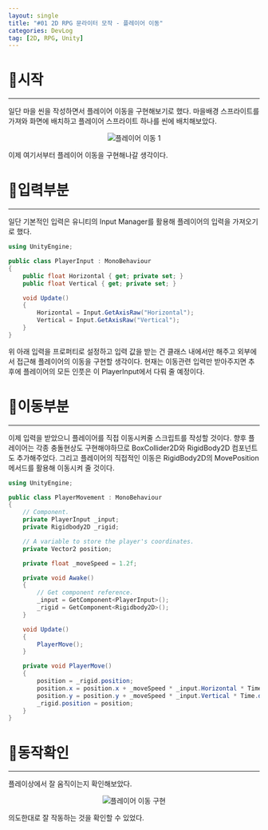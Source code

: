 ```yaml
---
layout: single
title: "#01 2D RPG 문라이터 모작 - 플레이어 이동"
categories: DevLog
tag: [2D, RPG, Unity]
---
```


# 📜시작

---

일단 마을 씬을 작성하면서 플레이어 이동을 구현해보기로 했다. 마을배경 스프라이트를 가져와 화면에 배치하고 플레이어 스프라이트 하나를 씬에 배치해보았다.

<p align="center"><img src="{{site.url}}/images/2023-03-21-2D_RPG_Copy01/플레이어 이동 1.png" alt="플레이어 이동 1" /></p>

이제 여기서부터 플레이어 이동을 구현해나갈 생각이다.






# 📜입력부분

---

일단 기본적인 입력은 유니티의 Input Manager를 활용해 플레이어의 입력을 가져오기로 했다. 

```csharp
using UnityEngine;

public class PlayerInput : MonoBehaviour
{
    public float Horizontal { get; private set; }
    public float Vertical { get; private set; }

    void Update()
    {
        Horizontal = Input.GetAxisRaw("Horizontal");
        Vertical = Input.GetAxisRaw("Vertical");
    }
}
```

위 아래 입력을 프로퍼티로 설정하고 입력 값을 받는 건 클래스 내에서만 해주고 외부에서 접근해 플레이어의 이동을 구현할 생각이다. 현재는 이동관련 입력만 받아주지면 추후에 플레이어의 모든 인풋은 이 PlayerInput에서 다뤄 줄 예정이다.






# 📜이동부분

---

이제 입력을 받았으니 플레이어를 직접 이동시켜줄 스크립트를 작성할 것이다. 향후 플레이어는 각종 충돌현상도 구현해야하므로 BoxCollider2D와 RigidBody2D 컴포넌트도 추가해주었다. 그리고 플레이어의 직접적인 이동은 RigidBody2D의 MovePosition메서드를 활용해 이동시켜 줄 것이다.

```csharp
using UnityEngine;

public class PlayerMovement : MonoBehaviour
{
    // Component.
    private PlayerInput _input;
    private Rigidbody2D _rigid;

    // A variable to store the player's coordinates.
    private Vector2 position;

    private float _moveSpeed = 1.2f;

    private void Awake()
    {
        // Get component reference.
        _input = GetComponent<PlayerInput>();
        _rigid = GetComponent<Rigidbody2D>();
    }

    void Update()
    {
        PlayerMove();
    }

    private void PlayerMove()
    {
        position = _rigid.position;
        position.x = position.x + _moveSpeed * _input.Horizontal * Time.deltaTime;
        position.y = position.y + _moveSpeed * _input.Vertical * Time.deltaTime;
        _rigid.position = position;
    }
}
```





# 📜동작확인

---

플레이상에서 잘 움직이는지 확인해보았다.

<p align="center"><img src="{{site.url}}/images/2023-03-21-2D_RPG_Copy01/플레이어 이동 구현.gif" alt="플레이어 이동 구현" /></p>

의도한대로 잘 작동하는 것을 확인할 수 있었다.